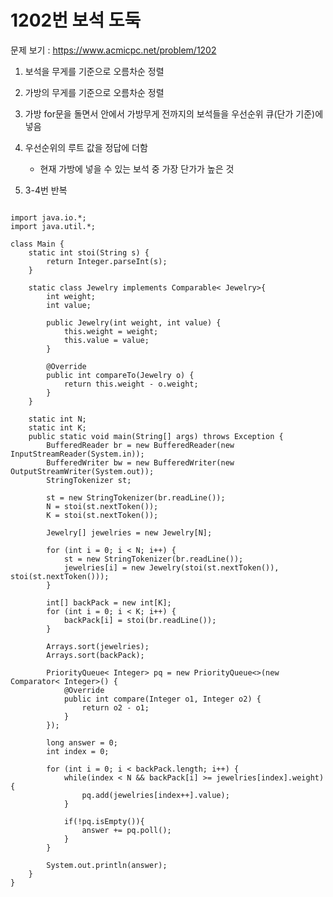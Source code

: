 # 1202번 보석 도둑

문제 보기 : <https://www.acmicpc.net/problem/1202>

1. 보석을 무게를 기준으로 오름차순 정렬

2. 가방의 무게를 기준으로 오름차순 정렬

3. 가방 for문을 돌면서 안에서 가방무게 전까지의 보석들을 우선순위 큐(단가 기준)에 넣음

4. 우선순위의 루트 값을 정답에 더함
    - 현재 가방에 넣을 수 있는 보석 중 가장 단가가 높은 것

5. 3-4번 반복


<pre><code>
import java.io.*;
import java.util.*;

class Main {
    static int stoi(String s) {
        return Integer.parseInt(s);
    }

    static class Jewelry implements Comparable< Jewelry>{
        int weight;
        int value;

        public Jewelry(int weight, int value) {
            this.weight = weight;
            this.value = value;
        }

        @Override
        public int compareTo(Jewelry o) {
            return this.weight - o.weight;
        }
    }

    static int N;
    static int K;
    public static void main(String[] args) throws Exception {
        BufferedReader br = new BufferedReader(new InputStreamReader(System.in));
        BufferedWriter bw = new BufferedWriter(new OutputStreamWriter(System.out));
        StringTokenizer st;

        st = new StringTokenizer(br.readLine());
        N = stoi(st.nextToken());
        K = stoi(st.nextToken());

        Jewelry[] jewelries = new Jewelry[N];

        for (int i = 0; i < N; i++) {
            st = new StringTokenizer(br.readLine());
            jewelries[i] = new Jewelry(stoi(st.nextToken()), stoi(st.nextToken()));
        }

        int[] backPack = new int[K];
        for (int i = 0; i < K; i++) {
            backPack[i] = stoi(br.readLine());
        }

        Arrays.sort(jewelries);
        Arrays.sort(backPack);

        PriorityQueue< Integer> pq = new PriorityQueue<>(new Comparator< Integer>() {
            @Override
            public int compare(Integer o1, Integer o2) {
                return o2 - o1;
            }
        });

        long answer = 0;
        int index = 0;

        for (int i = 0; i < backPack.length; i++) {
            while(index < N && backPack[i] >= jewelries[index].weight){
                pq.add(jewelries[index++].value);
            }

            if(!pq.isEmpty()){
                answer += pq.poll();
            }
        }

        System.out.println(answer);
    }
}
</code></pre>